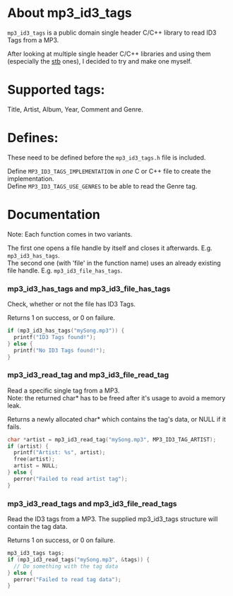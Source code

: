 # About mp3_id3_tags

`mp3_id3_tags` is a public domain single header C/C++ library to read ID3 Tags from a MP3.

After looking at multiple single header C/C++ libraries and using them (especially the [stb](https://github.com/nothings/stb) ones), I decided to try and make one myself.

# Supported tags:
Title, Artist, Album, Year, Comment and Genre.

# Defines:

These need to be defined before the `mp3_id3_tags.h` file is included.

Define `MP3_ID3_TAGS_IMPLEMENTATION` in *one* C or C++ file to create the implementation. <br />
Define `MP3_ID3_TAGS_USE_GENRES` to be able to read the Genre tag.

# Documentation

Note: Each function comes in two variants.

The first one opens a file handle by itself and closes it afterwards. E.g. `mp3_id3_has_tags`. <br />
The second one (with 'file' in the function name) uses an already existing file handle. E.g. `mp3_id3_file_has_tags`.

### mp3_id3_has_tags and mp3_id3_file_has_tags

Check, whether or not the file has ID3 Tags.

Returns 1 on success, or 0 on failure.

```c
if (mp3_id3_has_tags("mySong.mp3")) {
  printf("ID3 Tags found!");
} else {
  printf("No ID3 Tags found!");
}
```

### mp3_id3_read_tag and mp3_id3_file_read_tag

Read a specific single tag from a MP3. <br />
Note: the returned char* has to be freed after it's usage to avoid a memory leak.

Returns a newly allocated char* which contains the tag's data, or NULL if it fails.

```c
char *artist = mp3_id3_read_tag("mySong.mp3", MP3_ID3_TAG_ARTIST);
if (artist) {
  printf("Artist: %s", artist);
  free(artist);
  artist = NULL;
} else {
  perror("Failed to read artist tag");
}
```

### mp3_id3_read_tags and mp3_id3_file_read_tags

Read the ID3 tags from a MP3.
The supplied mp3_id3_tags structure will contain the tag data.

Returns 1 on success, or 0 on failure.

```c
mp3_id3_tags tags;
if (mp3_id3_read_tags("mySong.mp3", &tags)) {
  // Do something with the tag data
} else {
  perror("Failed to read tag data");
}
```
